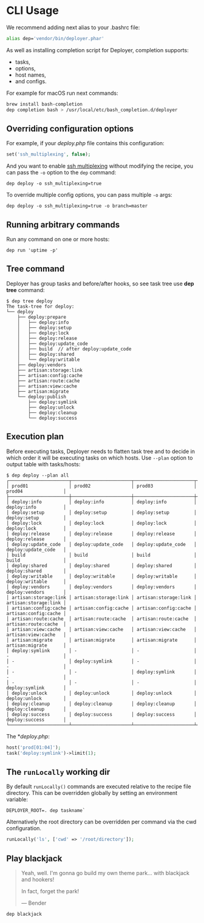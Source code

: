 # CLI Usage

We recommend adding next alias to your .bashrc file:

```bash
alias dep='vendor/bin/deployer.phar'
```

As well as installing completion script for Deployer, completion supports:
- tasks,
- options,
- host names,
- and configs.

For example for macOS run next commands:

```bash
brew install bash-completion
dep completion bash > /usr/local/etc/bash_completion.d/deployer
```

## Overriding configuration options

For example, if your _deploy.php_ file contains this configuration:

```php
set('ssh_multiplexing', false);
```

And you want to enable [ssh multiplexing](https://en.wikibooks.org/wiki/OpenSSH/Cookbook/Multiplexing) without modifying the recipe, you can pass the `-o` option to the `dep` command:

```
dep deploy -o ssh_multiplexing=true
```

To override multiple config options, you can pass multiple `-o` args:

```
dep deploy -o ssh_multiplexing=true -o branch=master
```

## Running arbitrary commands

Run any command on one or more hosts:

```
dep run 'uptime -p'
```

## Tree command

Deployer has group tasks and before/after hooks, so see task tree use **dep tree** command:

```
$ dep tree deploy
The task-tree for deploy:
└── deploy
    ├── deploy:prepare
    │   ├── deploy:info
    │   ├── deploy:setup
    │   ├── deploy:lock
    │   ├── deploy:release
    │   ├── deploy:update_code
    │   ├── build  // after deploy:update_code
    │   ├── deploy:shared
    │   └── deploy:writable
    ├── deploy:vendors
    ├── artisan:storage:link
    ├── artisan:config:cache
    ├── artisan:route:cache
    ├── artisan:view:cache
    ├── artisan:migrate
    └── deploy:publish
        ├── deploy:symlink
        ├── deploy:unlock
        ├── deploy:cleanup
        └── deploy:success
```

## Execution plan

Before executing tasks, Deployer needs to flatten task tree and to decide in which order it will be executing tasks
on which hosts. Use `--plan` option to output table with tasks/hosts:

```
$ dep deploy --plan all
┌──────────────────────┬──────────────────────┬──────────────────────┬──────────────────────┐
│ prod01               │ prod02               │ prod03               │ prod04               │
├──────────────────────┼──────────────────────┼──────────────────────┼──────────────────────┤
│ deploy:info          │ deploy:info          │ deploy:info          │ deploy:info          │
│ deploy:setup         │ deploy:setup         │ deploy:setup         │ deploy:setup         │
│ deploy:lock          │ deploy:lock          │ deploy:lock          │ deploy:lock          │
│ deploy:release       │ deploy:release       │ deploy:release       │ deploy:release       │
│ deploy:update_code   │ deploy:update_code   │ deploy:update_code   │ deploy:update_code   │
│ build                │ build                │ build                │ build                │
│ deploy:shared        │ deploy:shared        │ deploy:shared        │ deploy:shared        │
│ deploy:writable      │ deploy:writable      │ deploy:writable      │ deploy:writable      │
│ deploy:vendors       │ deploy:vendors       │ deploy:vendors       │ deploy:vendors       │
│ artisan:storage:link │ artisan:storage:link │ artisan:storage:link │ artisan:storage:link │
│ artisan:config:cache │ artisan:config:cache │ artisan:config:cache │ artisan:config:cache │
│ artisan:route:cache  │ artisan:route:cache  │ artisan:route:cache  │ artisan:route:cache  │
│ artisan:view:cache   │ artisan:view:cache   │ artisan:view:cache   │ artisan:view:cache   │
│ artisan:migrate      │ artisan:migrate      │ artisan:migrate      │ artisan:migrate      │
│ deploy:symlink       │ -                    │ -                    │ -                    │
│ -                    │ deploy:symlink       │ -                    │ -                    │
│ -                    │ -                    │ deploy:symlink       │ -                    │
│ -                    │ -                    │ -                    │ deploy:symlink       │
│ deploy:unlock        │ deploy:unlock        │ deploy:unlock        │ deploy:unlock        │
│ deploy:cleanup       │ deploy:cleanup       │ deploy:cleanup       │ deploy:cleanup       │
│ deploy:success       │ deploy:success       │ deploy:success       │ deploy:success       │
└──────────────────────┴──────────────────────┴──────────────────────┴──────────────────────┘
```

The **deploy.php*:

```php
host('prod[01:04]');
task('deploy:symlink')->limit(1);
```

## The `runLocally` working dir

By default `runLocally()` commands are executed relative to the recipe file directory. 
This can be overridden globally by setting an environment variable:

```
DEPLOYER_ROOT=. dep taskname`
```

Alternatively the root directory can be overridden per command via the cwd configuration.

```php
runLocally('ls', ['cwd' => '/root/directory']);
```

## Play blackjack

> Yeah, well. I'm gonna go build my own theme park... with blackjack and hookers!
> 
> In fact, forget the park!
> 
> — Bender

```
dep blackjack
```

